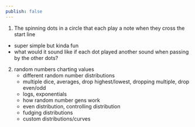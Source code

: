 ```yaml
---
publish: false
---
```



1. The spinning dots in a circle that each play a note when they cross the start line
- super simple but kinda fun
- what would it sound like if each dot played another sound when passing by the other dots?

2. random numbers charting values
	- different random number distributions
	- multiple dice, averages, drop highest/lowest, dropping multiple, drop even/odd
	- logs, exponentials
	- how random number gens work
	- even distribution, controlling distribution
	- fudging distributions
	- custom distributions/curves